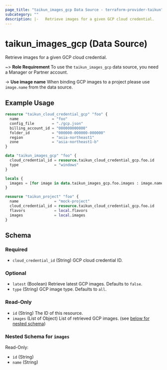 ```yaml
---
page_title: "taikun_images_gcp Data Source - terraform-provider-taikun"
subcategory: ""
description: |-   Retrieve images for a given GCP cloud credential.
---
```


# taikun_images_gcp (Data Source)

Retrieve images for a given GCP cloud credential.

~> **Role Requirement** To use the `taikun_images_gcp` data source, you need a Manager or Partner account.

-> **Use image name** When binding GCP images to a project please use `image.name` from the data source.

## Example Usage

```terraform
resource "taikun_cloud_credential_gcp" "foo" {
  name               = "foo"
  config_file        = "./gcp.json"
  billing_account_id = "000000000000"
  folder_id          = "000000-000000-000000"
  region             = "asia-northeast1"
  zone               = "asia-northeast1-b"
}

data "taikun_images_gcp" "foo" {
  cloud_credential_id = resource.taikun_cloud_credential_gcp.foo.id
  type                = "windows"
}

locals {
  images = [for image in data.taikun_images_gcp.foo.images : image.name] // GCP uses image names, not image ids.
}

resource "taikun_project" "foo" {
  name                = "mock-project"
  cloud_credential_id = resource.taikun_cloud_credential_gcp.foo.id
  flavors             = local.flavors
  images              = local.images
}
```

<!-- schema generated by tfplugindocs -->
## Schema

### Required

- `cloud_credential_id` (String) GCP cloud credential ID.

### Optional

- `latest` (Boolean) Retrieve latest GCP images. Defaults to `false`.
- `type` (String) GCP image type. Defaults to `all`.

### Read-Only

- `id` (String) The ID of this resource.
- `images` (List of Object) List of retrieved GCP images. (see [below for nested schema](#nestedatt--images))

<a id="nestedatt--images"></a>
### Nested Schema for `images`

Read-Only:

- `id` (String)
- `name` (String)



